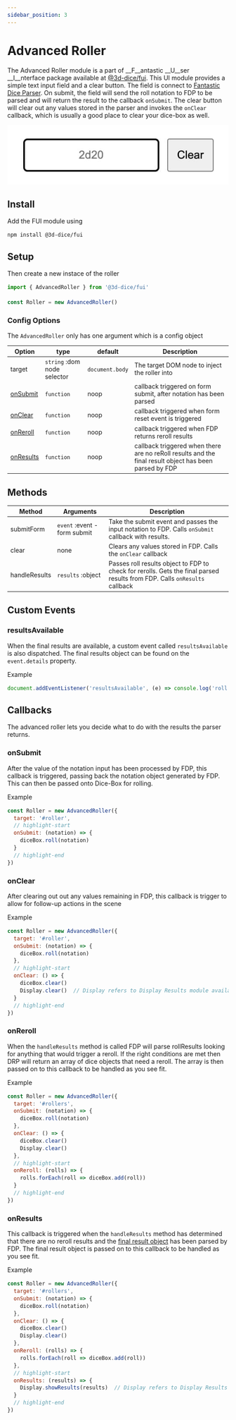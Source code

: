 ```yaml
---
sidebar_position: 3
---
```


# Advanced Roller
The Advanced Roller module is a part of __F__antastic __U__ser __I__nterface package available at [@3d-dice/fui](https://github.com/3d-dice/FUI). This UI module provides a simple text input field and a clear button. The field is connect to [Fantastic Dice Parser](/docs/addons/parser). On submit, the field will send the roll notation to FDP to be parsed and will return the result to the callback `onSubmit`. The clear button will clear out any values stored in the parser and invokes the `onClear` callback, which is usually a good place to clear your dice-box as well.

![Advanced Roller Screenshot](/img/addons/advRoller.jpg)
<!-- ![Advanced Roller Screenshot](/img/addons/advRoller.jpg#gh-light-mode-only)![Advanced Roller Screenshot](/img/addons/advRoller-dark.jpg#gh-dark-mode-only) -->

## Install
Add the FUI module using
```
npm install @3d-dice/fui
```

## Setup
Then create a new instace of the roller
```javascript
import { AdvancedRoller } from '@3d-dice/fui'

const Roller = new AdvancedRoller()
```

### Config Options
The `AdvancedRoller` only has one argument which is a config object

| Option | type | default | Description |
|-|-|-|-|
| target | `string` :dom node selector | `document.body` | The target DOM node to inject the roller into |
| [onSubmit](#onsubmit) | `function` | noop | callback triggered on form submit, after notation has been parsed |
| [onClear](#onclear) | `function` | noop | callback triggered when form reset event is triggered |
| [onReroll](#onreroll) | `function` | noop | callback triggered when FDP returns reroll results |
| [onResults](#onresults) | `function` | noop | callback triggered when there are no reRoll results and the final result object has been parsed by FDP |

## Methods

| Method | Arguments | Description |
|-|-|-|
| submitForm | `event` :event - form submit | Take the submit event and passes the input notation to FDP. Calls `onSubmit` callback with results. |
| clear | none | Clears any values stored in FDP. Calls the `onClear` callback |
| handleResults | `results` :object | Passes roll results object to FDP to check for rerolls. Gets the final parsed results from FDP. Calls `onResults` callback |

## Custom Events
### resultsAvailable
When the final results are available, a custom event called `resultsAvailable` is also dispatched. The final results object can be found on the `event.details` property.

Example
```javascript
document.addEventListener('resultsAvailable', (e) => console.log('roll results: ', e.detail))
```

## Callbacks
The advanced roller lets you decide what to do with the results the parser returns. 

### onSubmit
After the value of the notation input has been processed by FDP, this callback is triggered, passing back the notation object generated by FDP. This can then be passed onto Dice-Box for rolling.

Example
```javascript
const Roller = new AdvancedRoller({
  target: '#roller',
  // highlight-start
  onSubmit: (notation) => {
    diceBox.roll(notation)
  }
  // highlight-end
})
```

### onClear
After clearing out out any values remaining in FDP, this callback is trigger to allow for follow-up actions in the scene

Example
```javascript
const Roller = new AdvancedRoller({
  target: '#roller',
  onSubmit: (notation) => {
    diceBox.roll(notation)
  },
  // highlight-start
  onClear: () => {
    diceBox.clear()
    Display.clear()  // Display refers to Display Results module available in @3d-dice/fui
  }
  // highlight-end
})
```

### onReroll
When the `handleResults` method is called FDP will parse rollResults looking for anything that would trigger a reroll. If the right conditions are met then DRP will return an array of dice objects that need a reroll. The array is then passed on to this callback to be handled as you see fit.

Example
```javascript
const Roller = new AdvancedRoller({
  target: '#rollers',
  onSubmit: (notation) => {
    diceBox.roll(notation)
  },
  onClear: () => {
    diceBox.clear()
    Display.clear()
  },
  // highlight-start
  onReroll: (rolls) => {
    rolls.forEach(roll => diceBox.add(roll))
  }
  // highlight-end
})
```

### onResults
This callback is triggered when the `handleResults` method has determined that there are no reroll results and the [final result object](/docs/usage/objects#roll-result-array-object) has been parsed by FDP. The final result object is passed on to this callback to be handled as you see fit.

Example
```javascript
const Roller = new AdvancedRoller({
  target: '#rollers',
  onSubmit: (notation) => {
    diceBox.roll(notation)
  },
  onClear: () => {
    diceBox.clear()
    Display.clear()
  },
  onReroll: (rolls) => {
    rolls.forEach(roll => diceBox.add(roll))
  },
  // highlight-start
  onResults: (results) => {
    Display.showResults(results)  // Display refers to Display Results module available in @3d-dice/fui
  }
  // highlight-end
})
```